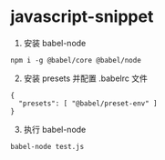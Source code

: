# javascript-snippet

1. 安装 babel-node
```
npm i -g @babel/core @babel/node
```
2. 安装 presets 并配置 .babelrc 文件
```
{
  "presets": [ "@babel/preset-env" ]
}
```
3. 执行 babel-node
```
babel-node test.js
```